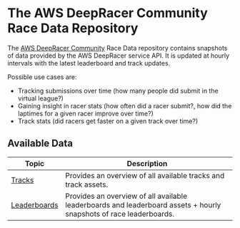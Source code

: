 # The AWS DeepRacer Community Race Data Repository
The [AWS DeepRacer Community](https://deepracing.io) Race Data repository contains snapshots of data provided by the AWS DeepRacer service API.
It is updated at hourly intervals with the latest leaderboard and track updates.

Possible use cases are:
- Tracking submissions over time (how many people did submit in the virtual league?)
- Gaining insight in racer stats (how often did a racer submit?, how did the laptimes for a given racer improve over time?)
- Track stats (did racers get faster on a given track over time?)

## Available Data
Topic | Description
------------ | -------------
[Tracks](https://github.com/aws-deepracer-community/deepracer-race-data/tree/main/raw_data/tracks) | Provides an overview of all available tracks and track assets.
[Leaderboards](https://github.com/aws-deepracer-community/deepracer-race-data/tree/main/raw_data/leaderboards) | Provides an overview of all available leaderboards and leaderboard assets + hourly snapshots of race leaderboards.
